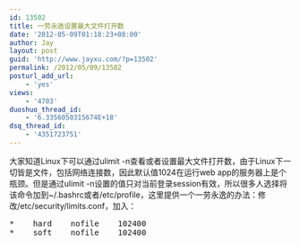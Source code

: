 ```yaml
---
id: 13502
title: 一劳永逸设置最大文件打开数
date: '2012-05-09T01:18:23+08:00'
author: Jay
layout: post
guid: 'http://www.jayxu.com/?p=13502'
permalink: /2012/05/09/13502
posturl_add_url:
    - 'yes'
views:
    - '4703'
duoshuo_thread_id:
    - '6.3356050315674E+18'
dsq_thread_id:
    - '4351723751'
---
```


大家知道Linux下可以通过ulimit -n查看或者设置最大文件打开数，由于Linux下一切皆是文件，包括网络连接数，因此默认值1024在运行web app的服务器上是个瓶颈。但是通过ulimit -n设置的值只对当前登录session有效，所以很多人选择将该命令加到~/.bashrc或者/etc/profile，这里提供一个一劳永逸的办法：修改/etc/security/limits.conf，加入：
<pre lang="bash">*    hard    nofile    102400
*    soft    nofile    102400</pre>